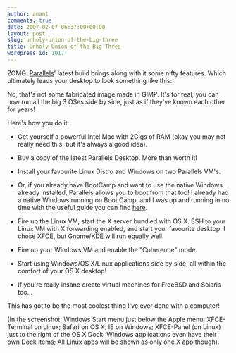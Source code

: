 ```yaml
---
author: anant
comments: true
date: 2007-02-07 06:37:00+00:00
layout: post
slug: unholy-union-of-the-big-three
title: Unholy Union of the Big Three
wordpress_id: 1017
---
```


ZOMG. [Parallels](http://replay.waybackmachine.org/20070219120114/http://www.parallels.com/)' latest build brings along with it some nifty features. Which ultimately leads your desktop to look something like this:

No, that's not some fabricated image made in GIMP. It's for real; you can now run all the big 3 OSes side by side, just as if they've known each other for years!

Here's how you do it:

* Get yourself a powerful Intel Mac with 2Gigs of RAM (okay you may not really need this, but it's always a good idea).

* Buy a copy of the latest Parallels Desktop. More than worth it!

* Install your favourite Linux Distro and Windows on two Parallels VM's.

* Or, if you already have BootCamp and want to use the native Windows already installed, Parallels allows you to boot from that too! I already had a native Windows running on Boot Camp, and I was up and running in no time with the useful guide you can find [here](http://replay.waybackmachine.org/20070219120114/http://forum.parallels.com/post42129.html).

* Fire up the Linux VM, start the X server bundled with OS X. SSH to your Linux VM with X forwarding enabled, and start your favourite desktop: I chose XFCE, but Gnome/KDE will run equally well.

* Fire up your Windows VM and enable the "Coherence" mode.

* Start using Windows/OS X/Linux applications side by side, all within the comfort of your OS X desktop!

* If you're really insane create virtual machines for FreeBSD and Solaris too...

This has got to be the most coolest thing I've ever done with a computer!

(In the screenshot: Windows Start menu just below the Apple menu; XFCE-Terminal on Linux; Safari on OS X; IE on Windows; XFCE-Panel (on Linux) just to the right of the OS X Dock. Windows applications even have their own Dock items; All Linux apps will be shown as only one X app though).
